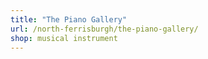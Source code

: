```yaml
---
title: "The Piano Gallery"
url: /north-ferrisburgh/the-piano-gallery/
shop: musical instrument
---
```

